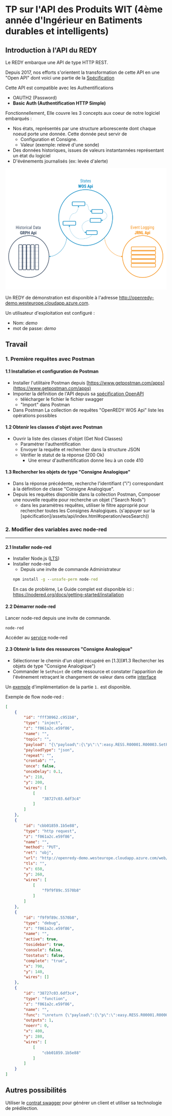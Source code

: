 TP sur l'API des Produits WIT (4ème année d'Ingérieur en Batiments durables et intelligents)
====

Introduction à l'API du REDY
----

Le REDY embarque une API de type HTTP REST.

Depuis 2017, nos efforts s'orientent la transformation de cette API en une "Open API" dont voici une partie de la [Spécification](/assets/api/index.html)

Cette API est compatible avec les Authentifications

- OAUTH2 (Password)
- **Basic Auth (Authentification HTTP Simple)**

Fonctionnellement, Elle couvre les 3 concepts aux coeur de notre logiciel embarqués :

- Nos états, représentés par une structure arborescente dont chaque noeud porte une donnée. Cette donnée peut servir de
  - Configuration et Consigne.
  - Valeur (exemple: relevé d'une sonde)
- Des données historiques, issues de valeurs instantannées représentant un état du logiciel
- D'événements journalisés (ex: levée d'alerte)

![Diagramme API](./assets/images/apis.svg)

Un REDY de démonstration est disponible à l'adresse http://openredy-demo.westeurope.cloudapp.azure.com.

Un utilisateur d'exploitation est configuré :
- Nom: _demo_
- mot de passe: _demo_

Travail
----

### 1. Première requêtes avec Postman

#### 1.1 Installation et configuration de Postman

- Installer l'utilitaire Postman depuis [https://www.getpostman.com/apps](https://www.getpostman.com/apps)
- Importer la définition de l'API depuis sa  [spécification OpenAPI](/assets/api/index.html) 
  - télécharger le fichier le fichier swagger
  - "Import" dans Postman
- Dans Postman La collection de requêtes "OpenREDY WOS Api" liste les opérations possibles


#### 1.2 Obtenir les classes d'objet avec Postman

- Ouvrir la liste des classes d'objet (Get Nod Classes)
  - Paramétrer l'authentification
  - Envoyer la requête et rechercher dans la structure JSON
  - Vérifier le statut de la réponse (200 Ok)
    - Une erreur d'authentification donne lieu à un code 410

#### 1.3 Rechercher les objets de type "Consigne Analogique"

- Dans la réponse précédente, recherche l'identifiant ("i") correspondant à la définition de classe "Consigne Analogique".
- Depuis les requêtes disponible dans la collection Postman, Composer une nouvelle requête pour recherche un objet ("Search Nods")
  - dans les paramètres requêtes, utiliser le filtre approprié pour rechercher toutes les Consignes Analogiques. (s'appuyer sur la [spécification]/assets/api/index.html#operation/wosSearch))


### 2. Modifier des variables avec **node-red**
----

#### 2.1 Installer node-red

- Installer Node.js ([LTS](https://nodejs.org/dist/v8.11.2/node-v8.11.2-x64.msi))
- Installer node-red
  - Depuis une invite de commande Administrateur
  ```cmd
  npm install -g --unsafe-perm node-red
  ```
  En cas de problème, Le Guide complet est disponible ici : https://nodered.org/docs/getting-started/installation


#### 2.2 Démarrer node-red

Lancer node-red depuis une invite de commande.
```
node-red
```
Accéder au [service](http://localhost:1880) node-red

#### 2.3 Obtenir la liste des ressources "Consigne Analogique"

- Sélectionner le chemin d'un objet récupéré en [1.3](#1.3 Rechercher les objets de type "Consigne Analogique")
- Commander le `SetPoint` de cette ressource et constater l'apparition de l'événement retraçant le changement de valeur dans cette [interface](http://appria.wit.fr/SynApps/#/http:%2F%2Fopenredy-demo.westeurope.cloudapp.azure.com/synapps/1479)

Un [exemple](http://openredy-demo.westeurope.cloudapp.azure.com:12255/#flow/10154d.e4c79ab3) d'implémentation de la partie `1.` est disponible.

Exemple de flow node-red : 

```json
[
    {
        "id": "fff30962.c951b8",
        "type": "inject",
        "z": "f061a2c.e59f86",
        "name": "",
        "topic": "",
        "payload": "{\"payload\":{\"p\":\":easy.RESS.R00001.R00003.SetPoint\",\"v\":\"2\"},\"headers\":{\"content-type\":\"application/x-www-form-urlencoded\"}}",
        "payloadType": "json",
        "repeat": "",
        "crontab": "",
        "once": false,
        "onceDelay": 0.1,
        "x": 210,
        "y": 200,
        "wires": [
            [
                "38727c03.6df3c4"
            ]
        ]
    },
    {
        "id": "cbb01859.1b5e88",
        "type": "http request",
        "z": "f061a2c.e59f86",
        "name": "",
        "method": "PUT",
        "ret": "obj",
        "url": "http://openredy-demo.westeurope.cloudapp.azure.com/web/api/v1/wos/put",
        "tls": "",
        "x": 650,
        "y": 260,
        "wires": [
            [
                "f9f9f89c.5570b8"
            ]
        ]
    },
    {
        "id": "f9f9f89c.5570b8",
        "type": "debug",
        "z": "f061a2c.e59f86",
        "name": "",
        "active": true,
        "tosidebar": true,
        "console": false,
        "tostatus": false,
        "complete": "true",
        "x": 790,
        "y": 140,
        "wires": []
    },
    {
        "id": "38727c03.6df3c4",
        "type": "function",
        "z": "f061a2c.e59f86",
        "name": "",
        "func": "\nreturn {\"payload\":{\"p\":\":easy.RESS.R00001.R00003.SetPoint\",\"v\":\"2\"},\"headers\":{\"content-type\":\"application/x-www-form-urlencoded\"}};",
        "outputs": 1,
        "noerr": 0,
        "x": 400,
        "y": 280,
        "wires": [
            [
                "cbb01859.1b5e88"
            ]
        ]
    }
]
```


Autres possibilités
----

Utiliser le [contrat swagger](https://app.swaggerhub.com/apis/WITSA/OPENREDY-API-DEMO/1.0) pour générer un client et utiliser sa technologie de prédilection.